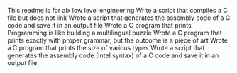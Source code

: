This readme is for alx low level engineering
Write a script that compiles a C file but does not link
Wrote a script that generates the assembly code of a C code and save it in an output file
Wrote a C program that prints Programming is like building a multilingual puzzle
Wrote a C program that prints exactly with proper grammar, but the outcome is a piece of art
Wrote a C program that prints the size of various types
Wrote a script that generates the assembly code (Intel syntax) of a C code and save it in an output file
